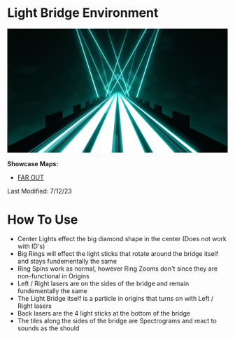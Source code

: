 # Light Bridge Environment
![Light Bridge Environment](<Light Bridge.png>)

**Showcase Maps:**
- [FAR OUT](https://beatsaver.com/maps/39be5)

Last Modified: 7/12/23

# How To Use

- Center Lights effect the big diamond shape in the center (Does not work with ID's)
- Big Rings will effect the light sticks that rotate around the bridge itself and stays fundementally the same
- Ring Spins work as normal, however Ring Zooms don't since they are non-functional in Origins
- Left / Right lasers are on the sides of the bridge and remain fundementally the same
- The Light Bridge itself is a particle in origins that turns on with Left / Right lasers
- Back lasers are the 4 light sticks at the bottom of the bridge
- The tiles along the sides of the bridge are Spectrograms and react to sounds as the should